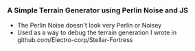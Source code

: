 ### A Simple Terrain Generator using Perlin Noise and JS
 - The Perlin Noise doesn't look very Perlin or Noisey
 - Used as a way to debug the terrain generation I wrote in github.com/Electro-corp/Stellar-Fortress
